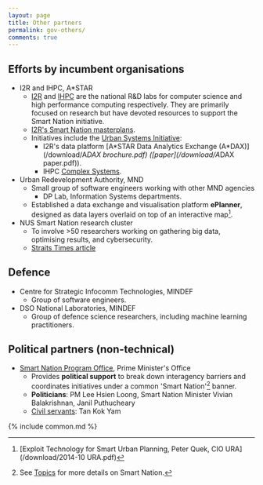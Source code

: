 ```yaml
---
layout: page
title: Other partners
permalink: gov-others/
comments: true
---
```


## Efforts by incumbent organisations

* I2R and IHPC, A*STAR
    * [I2R](http://www.i2r.a-star.edu.sg/) and [IHPC](http://www.ihpc.a-star.edu.sg/) are the national R&D labs for computer science and high performance computing respectively. They are primarily focused on research but have devoted resources to support the Smart Nation initiative.
    * [I2R's Smart Nation masterplans](http://www.i2r.a-star.edu.sg/sites/default/files/online-kit/FINAL%20Astar%20Smart%20Nation_single%20page.pdf).
    * Initiatives include the [Urban Systems Initiative](http://www.i2r.a-star.edu.sg/urban/):
        * I2R's data platform [A\*STAR Data Analytics Exchange (A\*DAX)](/download/A*DAX brochure.pdf) ([paper](/download/A*DAX paper.pdf)).
        * IHPC [Complex Systems](http://www.a-star.edu.sg/ihpc/cxsy).
* Urban Redevelopment Authority, MND
    * Small group of software engineers working with other MND agencies
        * DP Lab, Information Systems departments.
    * Established a data exchange and visualisation platform **ePlanner**, designed as data layers overlaid on top of an interactive map[^1].
* NUS Smart Nation research cluster
    * To involve >50 researchers working on gathering big data, optimising results, and cybersecurity.
    * [Straits Times article](http://www.straitstimes.com/singapore/nus-to-launch-smart-nation-research-cluster)

## Defence

* Centre for Strategic Infocomm Technologies, MINDEF
    * Group of software engineers.
* DSO National Laboratories, MINDEF
    * Group of defence science researchers, including machine learning practitioners.

## Political partners (non-technical)

* [Smart Nation Program Office](http://www.pmo.gov.sg/smartnation), Prime Minister's Office
    * Provides **political support** to break down interagency barriers and coordinates initiatives under a common 'Smart Nation'[^2] banner.
    * **Politicians**: PM Lee Hsien Loong, Smart Nation Minister Vivian Balakrishnan, Janil Puthucheary
    * [Civil servants](http://app.sgdi.gov.sg/listing.asp?agency_subtype=dept&agency_id=0000026757): Tan Kok Yam

[^1]: [Exploit Technology for Smart Urban Planning, Peter Quek, CIO URA](/download/2014-10 URA.pdf)
[^2]: See [Topics](/by-topic/) for more details on Smart Nation.

{% include common.md %}

